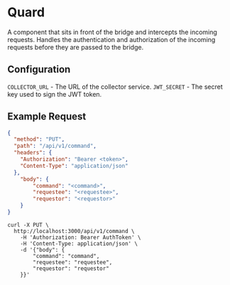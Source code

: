 # Quard

A component that sits in front of the bridge and intercepts the incoming requests. Handles the authentication and authorization of the incoming requests before they are passed to the bridge.

## Configuration
`COLLECTOR_URL` - The URL of the collector service.
`JWT_SECRET` - The secret key used to sign the JWT token.

## Example Request

```json
{
  "method": "PUT",
  "path": "/api/v1/command",
  "headers": {
    "Authorization": "Bearer <token>",
    "Content-Type": "application/json"
  },
    "body": {
        "command": "<command>",
        "requestee": "<requestee>",
        "requestor": "<requestor>"
    }
}
```

```shell
curl -X PUT \
  http://localhost:3000/api/v1/command \
    -H 'Authorization: Bearer AuthToken' \
    -H 'Content-Type: application/json' \
    -d '{"body": {
        "command": "command",
        "requestee": "requestee",
        "requestor": "requestor"
    }}'
```

